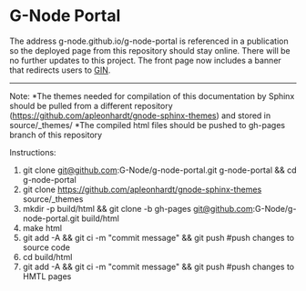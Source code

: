 # G-Node Portal

The address g-node.github.io/g-node-portal is referenced in a publication so the deployed page from this repository should stay online.  There will be no further updates to this project.  The front page now includes a banner that redirects users to [GIN](https://gin.g-node.org).

---

Note:
*The themes needed for compilation of this documentation by Sphinx should be pulled from a different repository (https://github.com/apleonhardt/gnode-sphinx-themes) and stored in source/_themes/
*The compiled html files should be pushed to gh-pages branch of this repository


Instructions:
1) git clone git@github.com:G-Node/g-node-portal.git g-node-portal && cd g-node-portal
2) git clone https://github.com/apleonhardt/gnode-sphinx-themes source/_themes
3) mkdir -p build/html && git clone -b gh-pages git@github.com:G-Node/g-node-portal.git build/html
4) make html
5) git add -A && git ci -m "commit message" && git push #push changes to source code
6) cd build/html
7) git add -A && git ci -m "commit message" && git push #push changes to HMTL pages
